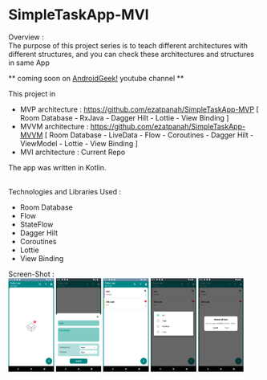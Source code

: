 # SimpleTaskApp-MVI

Overview :
<br>
The purpose of this project series is to teach different architectures with different structures, and you can check these architectures and structures in same App

** coming soon on [AndroidGeek!](https://www.youtube.com/c/AndroidGeekco) youtube channel **

This project in
- MVP architecture : https://github.com/ezatpanah/SimpleTaskApp-MVP [ Room Database - RxJava - Dagger Hilt - Lottie - View Binding ]
- MVVM architecture : https://github.com/ezatpanah/SimpleTaskApp-MVVM [ Room Database - LiveData - Flow - Coroutines - Dagger Hilt - ViewModel - Lottie - View Binding ]
- MVI architecture : Current Repo 

The app was written in Kotlin.

<br>
Technologies and Libraries Used :

- Room Database
- Flow
- StateFlow
- Dagger Hilt
- Coroutines
- Lottie
- View Binding



Screen-Shot :
<br>
<img alt="Ezatpanah SimpleTaskApp-MVP" src="screenshots/Screenshot_1670439161.png" width="18%"> <img alt="Ezatpanah SimpleTaskApp-MVP" src="screenshots/Screenshot_1670439165.png" width="18%"> <img alt="Ezatpanah SimpleTaskApp-MVP" src="screenshots/Screenshot_1670439228.png" width="18%"> <img alt="Ezatpanah SimpleTaskApp-MVP" src="screenshots/Screenshot_1670439231.png" width="18%"> <img alt="Ezatpanah SimpleTaskApp-MVP" src="screenshots/Screenshot_1670439234.png" width="18%">
